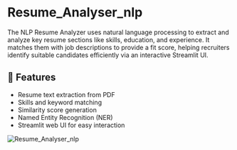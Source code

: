 # Resume_Analyser_nlp
The NLP Resume Analyzer uses natural language processing to extract and analyze key resume sections like skills, education, and experience. It matches them with job descriptions to provide a fit score, helping recruiters identify suitable candidates efficiently via an interactive Streamlit UI.

## 🚀 Features
- Resume text extraction from PDF
- Skills and keyword matching
- Similarity score generation
- Named Entity Recognition (NER)
- Streamlit web UI for easy interaction


![Resume_Analyser_nlp](images/ui_screenshot.png)

